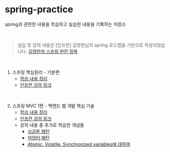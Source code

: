 # spring-practice
spring과 관련한 내용을 학습하고 실습한 내용을 기록하는 저장소

<br>

> 실습 및 강의 내용은 [인프런] 김영한님의 spring 로드맵을 기반으로 작성되었습니다.
> [김영한의 스프링 완전 정복](https://www.inflearn.com/roadmaps/373)


<br>

1. 스프링 핵심원리 - 기본편
   - [학습 내용 정리](https://github.com/Hambak-note/spring-practice/wiki/%EC%8A%A4%ED%94%84%EB%A7%81-%ED%95%B5%EC%8B%AC-%EC%9B%90%EB%A6%AC-%E2%80%90-%EA%B8%B0%EB%B3%B8%ED%8E%B8)
   - [인프런 강의 링크](https://www.inflearn.com/course/%EC%8A%A4%ED%94%84%EB%A7%81-%ED%95%B5%EC%8B%AC-%EC%9B%90%EB%A6%AC-%EA%B8%B0%EB%B3%B8%ED%8E%B8/dashboard)

<br>

2. 스프링 MVC 1편 - 백엔드 웹 개발 핵심 기술
   - [학습 내용 정리](https://github.com/Hambak-note/spring-practice/wiki/%EC%8A%A4%ED%94%84%EB%A7%81-MVC-1%ED%8E%B8-%E2%80%90-%EB%B0%B1%EC%97%94%EB%93%9C-%EC%9B%B9-%EA%B0%9C%EB%B0%9C-%ED%95%B5%EC%8B%AC-%EA%B8%B0%EC%88%A0)
   - [인프런 강의 링크](https://www.inflearn.com/course/%EC%8A%A4%ED%94%84%EB%A7%81-mvc-1/dashboard)
   - 강의 내용 중 추가로 학습한 개념들
      - [싱글톤 패턴](https://github.com/Hambak-note/learning-design-patterns/wiki/%EC%8B%B1%EA%B8%80%ED%86%A4-%ED%8C%A8%ED%84%B4(Singleton)-%ED%8C%A8%ED%84%B4)
      - [어댑터 패턴](https://github.com/Hambak-note/design-patterns-practice/wiki/%EC%96%B4%EB%8C%91%ED%84%B0(Adapter)-%ED%8C%A8%ED%84%B4)
      - [Atomic, Volatile, Synchronized variables에 대하여](https://flower-graden.tistory.com/23)
